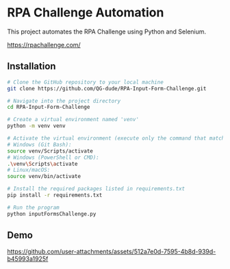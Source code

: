 # RPA Challenge Automation

This project automates the RPA Challenge using Python and Selenium.

https://rpachallenge.com/

## Installation
```bash
# Clone the GitHub repository to your local machine
git clone https://github.com/QG-dude/RPA-Input-Form-Challenge.git

# Navigate into the project directory
cd RPA-Input-Form-Challenge

# Create a virtual environment named 'venv'
python -m venv venv

# Activate the virtual environment (execute only the command that matches your system)
# Windows (Git Bash):
source venv/Scripts/activate
# Windows (PowerShell or CMD):
.\venv\Scripts\activate
# Linux/macOS:
source venv/bin/activate

# Install the required packages listed in requirements.txt
pip install -r requirements.txt

# Run the program
python inputFormsChallenge.py
```

## Demo

https://github.com/user-attachments/assets/512a7e0d-7595-4b8d-939d-b45993a1925f

